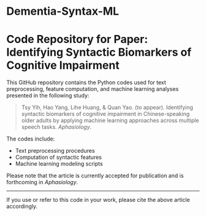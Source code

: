 # Dementia-Syntax-ML

# Code Repository for Paper: Identifying Syntactic Biomarkers of Cognitive Impairment

This GitHub repository contains the Python codes used for text preprocessing, feature computation, and machine learning analyses presented in the following study:

> Tsy Yih, Hao Yang, Lihe Huang, & Quan Yao. (to appear). Identifying syntactic biomarkers of cognitive impairment in Chinese-speaking older adults by applying machine learning approaches across multiple speech tasks. *Aphasiology*.

The codes include:
- Text preprocessing procedures
- Computation of syntactic features
- Machine learning modeling scripts

Please note that the article is currently accepted for publication and is forthcoming in *Aphasiology*.

---

If you use or refer to this code in your work, please cite the above article accordingly.
